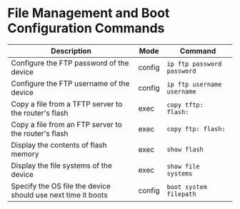 # File Management and Boot Configuration Commands

| Description | Mode | Command |
|------------|------|---------|
| Configure the FTP password of the device | config | `ip ftp password password` |
| Configure the FTP username of the device | config | `ip ftp username username` |
| Copy a file from a TFTP server to the router's flash | exec | `copy tftp: flash:` |
| Copy a file from an FTP server to the router's flash | exec | `copy ftp: flash:` |
| Display the contents of flash memory | exec | `show flash` |
| Display the file systems of the device | exec | `show file systems` |
| Specify the OS file the device should use next time it boots | config | `boot system filepath` |
